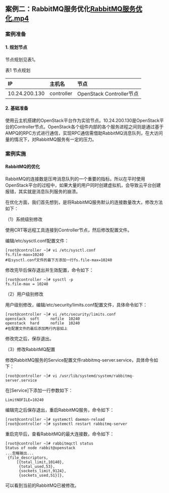 ## 案例二：RabbitMQ服务优化[RabbitMQ服务优化.mp4](https://fdfs.douxuedu.com/group1/M00/00/4A/wKggBmIqwaaEB3FuAAAAAFylgPg056.mp4)

### 案例准备

#### 1. 规划节点

节点规划见表1。

表1 节点规划

| **IP**        | **主机名** | **节点**                 |
| :------------ | :--------- | :----------------------- |
| 10.24.200.130 | controller | OpenStack Controller节点 |

#### 2. 基础准备

使用云主机搭建的OpenStack平台作为实验节点。10.24.200.130是OpenStack平台的Controller节点。OpenStack各个组件内部的各个服务进程之间则是通过基于AMPQ的RPC方式进行通信，实现RPC通信需借助RabbitMQ消息队列，在大访问量的情况下，对RabbitMQ服务有一定的压力。

### 案例实施

#### RabbitMQ的优化

RabbitMQ的连接数是压垮消息队列的一个重要的指标。所以在平时使用OpenStack平台的过程中，如果大量的用户同时创建虚拟机，会导致云平台创建报错，其实就是消息队列服务的崩溃。

在优化方面，我们首先想到，是将RabbitMQ服务默认的连接数量改大，修改方法如下：

（1）系统级别修改

使用CRT等远程工具连接到Controller节点，然后修改配置文件。

编辑/etc/sysctl.conf配置文件：

```
[root@controller ~]# vi /etc/sysctl.conf
fs.file-max=10240
#在sysctl.conf文件的最下方添加一行fs.file-max=10240
```

修改完毕后保存退出并生效配置，命令如下：

```
[root@controller ~]# sysctl -p
fs.file-max = 10240
```

（2）用户级别修改

用户级别修改，编辑/etc/security/limits.conf配置文件，具体命令如下：

```
[root@controller ~]# vi /etc/security/limits.conf
openstack  soft     nofile  10240
openstack  hard     nofile  10240
#在配置文件的最后添加两行内容如上
```

修改完之后，保存退出。

（3）修改RabbitMQ配置

修改RabbitMQ服务的Service配置文件rabbitmq-server.service，具体命令如下：

```
[root@controller ~]# vi /usr/lib/systemd/system/rabbitmq-server.service
```

在[Service]下添加一行参数如下：

```
LimitNOFILE=10240
```

编辑完之后保存退出，重启RabbitMQ服务，命令如下：

```
[root@controller ~]# systemctl daemon-reload
[root@controller ~]# systemctl restart rabbitmq-server
```

重启完毕后，查看RabbitMQ的最大连接数，命令如下：

```
[root@controller ~]# rabbitmqctl status
Status of node rabbit@openstack
...忽略输出...
 {file_descriptors,
     [{total_limit,10140},
      {total_used,53},
      {sockets_limit,9124},
      {sockets_used,51}]},
```

可以看到当前的RabbitMQ已被修改。